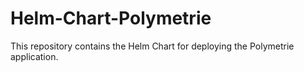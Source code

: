 # Helm-Chart-Polymetrie
This repository  contains the Helm Chart for deploying the Polymetrie application. 
